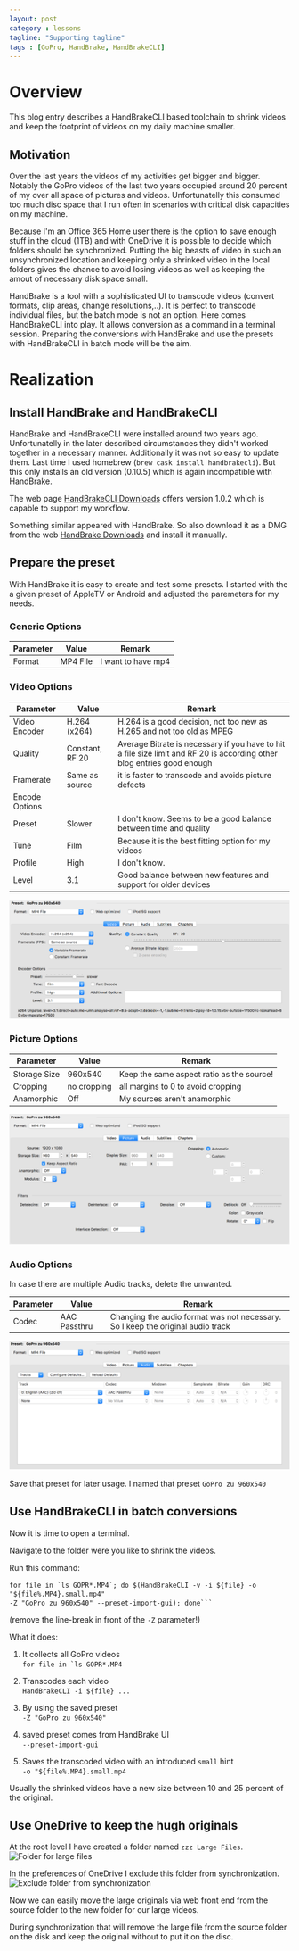 ```yaml
---
layout: post
category : lessons
tagline: "Supporting tagline"
tags : [GoPro, HandBrake, HandBrakeCLI]
---
```


# Overview

This blog entry describes a HandBrakeCLI based toolchain to shrink videos and keep the footprint of videos on my daily machine smaller.

## Motivation

Over the last years the videos of my activities get bigger and bigger. Notably the GoPro videos of the last two years occupied around 20 percent of my over all space of pictures and videos. Unfortunatelly this consumed too much disc space that I run often in scenarios with critical disk capacities on my machine.

Because I'm an Office 365 Home user there is the option to save enough stuff in the cloud (1TB) and with OneDrive it is possible to decide which folders should be synchronized. Putting the big beasts of video in such an unsynchronized location and keeping only a shrinked video in the local folders gives the chance to avoid losing videos as well as keeping the amout of necessary disk space small.

HandBrake is a tool with a sophisticated UI to transcode videos (convert formats, clip areas, change resolutions,..). It is perfect to transcode individual files, but the batch mode is not an option. Here comes HandBrakeCLI into play. It allows conversion as a command in a terminal session. Preparing the conversions with HandBrake and use the presets with HandBrakeCLI in batch mode will be the aim.

# Realization

## Install HandBrake and HandBrakeCLI

HandBrake and HandBrakeCLI were installed around two years ago. Unfortunatelly in the later described circumstances they didn't worked together in a necessary manner. Additionally it was not so easy to update them. Last time I used homebrew (```brew cask install handbrakecli```). But this only installs an old version (0.10.5) which is again incompatible with HandBrake.

The web page [HandBrakeCLI Downloads](https://handbrake.fr/downloads2.php) offers version 1.0.2 which is capable to support my workflow.

Something similar appeared with HandBrake. So also download it as a DMG from the web [HandBrake Downloads](https://handbrake.fr/downloads.php) and install it manually.

## Prepare the preset

With HandBrake it is easy to create and test some presets. I started with the a given preset of AppleTV or Android and adjusted the paremeters for my needs.

### Generic Options

| Parameter      | Value           | Remark |
|----------------|-----------------|--------|
| Format         | MP4 File        | I want to have mp4 |

### Video Options

| Parameter      | Value           | Remark |
|----------------|-----------------|--------|
| Video Encoder  | H.264 (x264)    | H.264 is a good decision, not too new as H.265 and not too old as MPEG |
| Quality        | Constant, RF 20 | Average Bitrate is necessary if you have to hit a file size limit and RF 20 is according other blog entries good enough |
| Framerate      | Same as source  | it is faster to transcode and avoids picture defects |
| Encode Options |                 |        |
| Preset         | Slower          | I don't know. Seems to be a good balance between time and quality |
| Tune           | Film            | Because it is the best fitting option for my videos |
| Profile        | High            | I don't know. |
| Level          | 3.1             | Good balance between new features and support for older devices |

![Video Options](images/20170131.HandBrake.01.png)

### Picture Options

| Parameter      | Value           | Remark |
|----------------|-----------------|--------|
| Storage Size   | 960x540         | Keep the same aspect ratio as the source! |
| Cropping       | no cropping     | all margins to 0 to avoid cropping |
| Anamorphic     | Off             | My sources aren't anamorphic |

![Picture Options](images/20170131.HandBrake.02.png)

### Audio Options

In case there are multiple Audio tracks, delete the unwanted.

| Parameter      | Value           | Remark |
|----------------|-----------------|--------|
| Codec          | AAC Passthru    | Changing the audio format was not necessary. So I keep the original audio track |

![Picture Options](images/20170131.HandBrake.03.png)

Save that preset for later usage. I named that preset ```GoPro zu 960x540```

## Use HandBrakeCLI in batch conversions

Now it is time to open a terminal.

Navigate to the folder were you like to shrink the videos.

Run this command:

```{.prompt}
for file in `ls GOPR*.MP4`; do $(HandBrakeCLI -v -i ${file} -o "${file%.MP4}.small.mp4" 
-Z "GoPro zu 960x540" --preset-import-gui); done```
```
(remove the line-break in front of the ```-Z``` parameter!)

What it does:

1. It collects all GoPro videos  
```for file in `ls GOPR*.MP4```

2. Transcodes each video  
```HandBrakeCLI -i ${file} ...```

3. By using the saved preset  
```-Z "GoPro zu 960x540"```

4. saved preset comes from HandBrake UI  
```--preset-import-gui```

5. Saves the transcoded video with an introduced ```small``` hint  
```-o "${file%.MP4}.small.mp4```

Usually the shrinked videos have a new size between 10 and 25 percent of the original.

## Use OneDrive to keep the hugh originals

At the root level I have created a folder named ```zzz Large Files```.  
![Folder for large files](images/20170131.OneDrive.01.png)

In the preferences of OneDrive I exclude this folder from synchronization.  
![Exclude folder from synchronization](images/20170131.OneDrive.02.png)

Now we can easily move the large originals via web front end from the source folder to the new folder for our large videos. 

During synchronization that will remove the large file from the source folder on the disk and keep the original without to put it on the disc.

 

 

